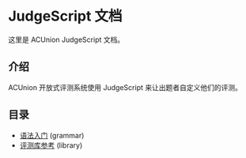 # JudgeScript 文档

这里是 ACUnion JudgeScript 文档。

## 介绍

ACUnion 开放式评测系统使用 JudgeScript 来让出题者自定义他们的评测。

## 目录

- [语法入门](docs/grammar.md) (grammar)
- [评测库参考](docs/library.md) (library)
